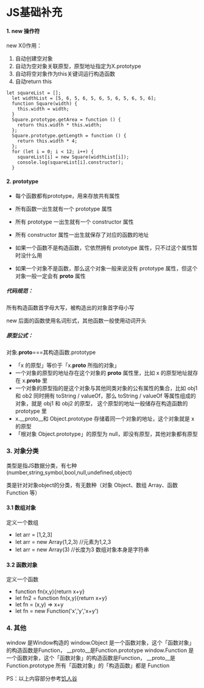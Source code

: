 # JS基础补充
#### 1. new 操作符
new X()作用：
1. 自动创建空对象
2. 自动为空对象关联原型，原型地址指定为X.prototype
3. 自动将空对象作为this关键词运行构造函数
4. 自动return this
    
```
let squareList = [];
  let widthList = [5, 6, 5, 6, 5, 6, 5, 6, 5, 6, 5, 6];
  function Square(width) {
    this.width = width;
  }
  Square.prototype.getArea = function () {
    return this.width * this.width;
  };
  Square.prototype.getLength = function () {
    return this.width * 4;
  };
  for (let i = 0; i < 12; i++) {
    squareList[i] = new Square(widthList[i]);
    console.log(squareList[i].constructor);
  }
```

#### 2. prototype
* 每个函数都有prototype，用来存放共有属性

* 所有函数一出生就有一个 prototype 属性
 
* 所有 prototype 一出生就有一个 constructor 属性

* 所有 constructor 属性一出生就保存了对应的函数的地址
 
* 如果一个函数不是构造函数，它依然拥有 prototype 属性，只不过这个属性暂时没什么用
 
* 如果一个对象不是函数，那么这个对象一般来说没有 prototype 属性，但这个对象一般一定会有 __proto__ 属性

##### 代码规范：

所有构造函数首字母大写，被构造出的对象首字母小写

new 后面的函数使用名词形式，其他函数一般使用动词开头

##### 原型公式：
对象.__proto__===其构造函数.prototype

* 「x 的原型」等价于「x.__proto__ 所指的对象」
* 一个对象的原型的地址存在这个对象的 __proto__ 属性里，比如 x 的原型地址就存在 x.__proto__ 里
* 一个对象的原型指的是这个对象与其他同类对象的公有属性的集合，比如 obj1 和 ob2 同时拥有 
toString / valueOf，那么 toString / valueOf 等属性组成的对象，就是 obj1 和 obj2 的原型，
这个原型的地址一般储存在构造函数的 prototype 里
* x.__proto__和 Object.prototype 存储着同一个对象的地址，这个对象就是 x 的原型
* 「根对象 Object.prototype」的原型为 null，即没有原型，其他对象都有原型

### 3. 对象分类
类型是指JS数据分类，有七种(number,string,symbol,bool,null,undefined,object)

类是针对对象object的分类，有无数种（对象 Object、数组 Array、函数 Function 等）

#### 3.1 数组对象
定义一个数组
* let arr = [1,2,3]
* let arr = new Array(1,2,3) //元素为1,2,3
* let arr = new Array(3) //长度为3
数组对象本身是字符串

#### 3.2 函数对象
定义一个函数
* function fn(x,y){return x+y}
* let fn2 = function fn(x,y){return x+y}
* let fn = (x,y) => x+y
* let fn = new Function('x','y','x+y')

### 4. 其他

window 是Window构造的
window.Object 是一个函数对象，这个「函数对象」的构造函数是Function， __proto__是Function.prototype
window.Function 是一个函数对象，这个「函数对象」的构造函数是Function， __proto__是Function.prototype
所有「函数对象」的「构造函数」都是 Function

PS：以上内容部分参考[饥人谷](https://xiedaimala.com/)
